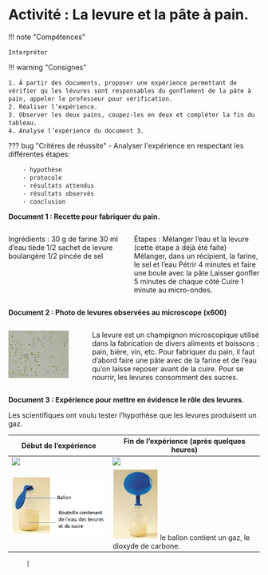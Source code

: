 # Activité : La levure et la pâte à pain.

!!! note "Compétences"

    Interpréter 

!!! warning "Consignes"

    1. À partir des documents, proposer une expérience permettant de vérifier qu les lévures sont responsables du gonflement de la pâte à pain, appeler le professeur pour vérification. 
    2. Réaliser l’expérience.
    3. Observer les deux pains, coupez-les en deux et compléter la fin du tableau.
    4. Analyse l’expérience du document 3.
    
??? bug "Critères de réussite"
    - Analyser l'expérience en respectant les différentes étapes:

        - hypothèse
        - protocole
        - résultats attendus
        - résultats observés
        - conclusion



**Document 1 :  Recette pour fabriquer du pain.**

<div markdown style="display:flex; flex-direction: row;">
<div markdown style="display:flex; flex: 1 1 0; flex-direction: column;">

Ingrédients :
30 g de farine
30 ml d’eau tiède
1/2 sachet de levure boulangère
1/2 pincée de sel
</div>
<div markdown style="display:flex;  flex: 1 1 0;flex-direction: column;">

Étapes :
Mélanger l’eau et la levure (cette étape à déjà été faite)
Mélanger, dans un récipient, la farine, le sel et l’eau
Pétrir 4 minutes et faire une boule avec la pâte
Laisser gonfler 5 minutes de chaque côté
Cuire 1 minute au micro-ondes.
</div>

</div>

**Document 2 : Photo de levures observées au microscope (x600)**

<div markdown style="display:flex; flex-direction: row;">
<div markdown style="display:flex; flex: 1 1 0; flex-direction: column;">

![](pictures/levures.png)

</div>
<div markdown style="display:flex;  flex: 2 1 0;flex-direction: column;">

La levure est un champignon microscopique utilisé dans la fabrication de divers aliments et boissons : pain, bière, vin, etc.
Pour fabriquer du pain, il faut d’abord faire une pâte avec de la farine et de l’eau qu’on laisse reposer avant de la cuire. Pour se nourrir, les levures consomment des sucres.

</div>

</div>

**Document 3 : Expérience pour mettre en évidence le rôle des levures.**

Les scientifiques ont voulu tester l’hypothèse que les levures produisent un gaz.

| Début de l’expérience   |  Fin de l’expérience (après quelques heures)  |
|----------------|----------------------|
|      ![](pictures/expLevuresTémoin1.png)      |        ![](pictures/expLevuresTémoin2.png)     |
|     ![](pictures/expLevuresTest1.png)      |          ![](pictures/expLevuresTest2.png)  le ballon contient un gaz, le dioxyde de carbone.
 
         |




